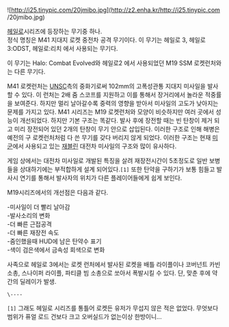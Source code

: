 ![http://i25.tinypic.com/20jmibo.jpg](http://z2.enha.kr/http://i25.tinypic.com
/20jmibo.jpg)

[헤일로](%ED%97%A4%EC%9D%BC%EB%A1%9C.md)시리즈에 등장하는 무기중 하나.  
정식 명칭은 M41 지대지 로켓 중전차 공격 무기이다. 이 무기는 헤일로 3, 헤일로 3:ODST, 헤일로:리치 에서 사용되는 무기다.

이 무기는 Halo: Combat Evolved와 헤일로2 에서 사용되었던 M19 SSM 로켓런처와는 다른 무기다.  

M41 로켓런처는 [UNSC](UNSC.md)측의 중화기로써 102mm의 고폭성관통 지대지 미사일을 발사할 수 있다. 이 런처는 2배
줌 스코프를 지원하고 이를 통해서 장거리에서 놀라운 적중률을 보여준다. 하지만 멀리 날아갈수록 중력의 영향을 받아서 미사일의 고도가 낮아지는
문제를 가지고 있다. M41 시리즈는 M19 로켓런처와 모양이 비슷하지만 여러 곳에서 성능이 개선되었다. 하지만 기본 구조는 똑같다. 발사
후에 장전할 때는 빈 탄창이 제거 되고 미리 장전되어 있던 2개의 탄창이 무기 안으로 삽입된다. 이러한 구조로 인해 해병은 예전의 구
로켓런처처럼 다 쓴 무기를 갖다 버리지 않게 되었다. 이러한 구조는 현재 [미군](%EB%AF%B8%EA%B5%B0.md)에서 사용되고
있는 [재블린](%EC%9E%AC%EB%B8%94%EB%A6%B0.md) 대전차 미사일의 구조와 많이 유사하다.

게임 상에서는 대전차 미사일로 개발된 특징을 살려 재장전시간이 5초정도로 일반 보병들을 상대하기에는 부적합하게 설계 되어있다.`[1]` 또한
탄약을 구하기가 보통 힘들고 발사시 연기를 통해서 발사자의 위치가 다른 플레이어들에게 쉽게 보인다.

M19시리즈에서의 개선점은 다음과 같다.  

-미사일이 더 빨리 날아감  
-발사소리의 변화  
-더 빠른 근접공격  
-더 빠른 재장전 속도   
-줌인했을때 HUD에 남은 탄약수 표기  
-색이 검은색에서 금속성 회색으로 변화

사족으로 헤일로 3에서는 로켓 런처에서 발사된 로켓을 배틀 라이플이나 코버넌트 카빈 소총, 스나이퍼 라이플, 파티클 빔 소총으로 쏘아서
폭발시킬 수 있다. 단, 맞춘 후에 약간의 딜레이가 발생.  

`\----`

`[1]` 그래도 헤일로 시리즈를 통틀어 로켓든 유저가 무섭지 않은 적은 없었다. 무엇보다 범위가 퓨얼 로드 건보다 크고 오버실드가 없는이상
한방이니...

